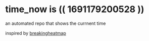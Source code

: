 # time_now is (( 1691179200528 ))

an automated repo that shows the currnent time

inspired by [breakingheatmap](https://github.com/breakingheatmap/breakingheatmap)